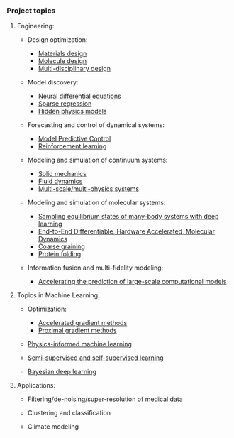 ### Project topics

1. Engineering:
	- Design optimization:
		- [Materials design](https://link.springer.com/chapter/10.1007/978-3-319-23871-5_3)
		- [Molecule design](https://pubs.acs.org/doi/abs/10.1021/acscentsci.7b00572)
		- [Multi-disciplinary design](https://onlinelibrary.wiley.com/doi/full/10.1002/nme.5923)


	- Model discovery:
		- [Neural differential equations](https://arxiv.org/abs/2001.04385)
		- [Sparse regression](https://www.pnas.org/content/116/45/22445.short?rss=1)
		- [Hidden physics models](https://science.sciencemag.org/content/early/2020/01/29/science.aaw4741)


	- Forecasting and control of dynamical systems:
		- [Model Predictive Control](https://arxiv.org/abs/1905.10094)
		- [Reinforcement learning](https://openreview.net/pdf?id=HyEtjoCqFX)

	- Modeling and simulation of continuum systems:
		- [Solid mechanics](https://www.sciencedirect.com/science/article/pii/S0167844219306858)
		- [Fluid dynamics](https://science.sciencemag.org/content/early/2020/01/29/science.aaw4741)
		- [Multi-scale/multi-physics systems](https://www.sciencedirect.com/science/article/pii/S0045782519300581)

	- Modeling and simulation of molecular systems:
		- [Sampling equilibrium states of many-body systems with deep learning](https://science.sciencemag.org/content/365/6457/eaaw1147.abstract)
		- [End-to-End Differentiable, Hardware Accelerated, Molecular Dynamics](https://arxiv.org/abs/1912.04232)
		- [Coarse graining](https://www.nature.com/articles/s41524-019-0261-5)
		- [Protein folding](https://www.nature.com/articles/s41586-019-1923-7)


	- Information fusion and multi-fidelity modeling:
		- [Accelerating the prediction of large-scale computational models](https://www.sciencedirect.com/science/article/pii/S0045782519304785)


2. Topics in Machine Learning:
	- Optimization:
		- [Accelerated gradient methods](https://dl.acm.org/doi/abs/10.5555/2946645.3053435)
		- [Proximal gradient methods](https://arxiv.org/abs/1908.00865)

	- [Physics-informed machine learning](https://www.sciencedirect.com/science/article/pii/S0021999119307612)

	- [Semi-supervised and self-supervised learning](https://arxiv.org/abs/2002.05709)

	- [Bayesian deep learning](http://bayesiandeeplearning.org/)

3. Applications:
	- Filtering/de-noising/super-resolution of medical data

	- Clustering and classification

	- Climate modeling
